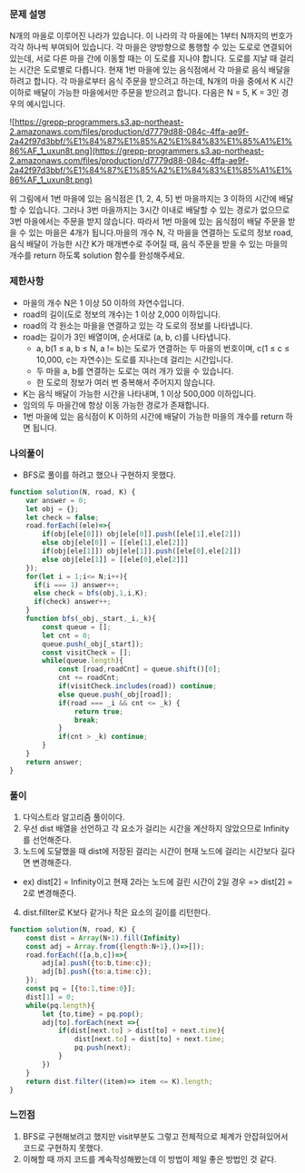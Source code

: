 ### **문제 설명**

N개의 마을로 이루어진 나라가 있습니다. 이 나라의 각 마을에는 1부터 N까지의 번호가 각각 하나씩 부여되어 있습니다. 각 마을은 양방향으로 통행할 수 있는 도로로 연결되어 있는데, 서로 다른 마을 간에 이동할 때는 이 도로를 지나야 합니다. 도로를 지날 때 걸리는 시간은 도로별로 다릅니다. 현재 1번 마을에 있는 음식점에서 각 마을로 음식 배달을 하려고 합니다. 각 마을로부터 음식 주문을 받으려고 하는데, N개의 마을 중에서 K 시간 이하로 배달이 가능한 마을에서만 주문을 받으려고 합니다. 다음은 N = 5, K = 3인 경우의 예시입니다.

![https://grepp-programmers.s3.ap-northeast-2.amazonaws.com/files/production/d7779d88-084c-4ffa-ae9f-2a42f97d3bbf/%E1%84%87%E1%85%A2%E1%84%83%E1%85%A1%E1%86%AF_1_uxun8t.png](https://grepp-programmers.s3.ap-northeast-2.amazonaws.com/files/production/d7779d88-084c-4ffa-ae9f-2a42f97d3bbf/%E1%84%87%E1%85%A2%E1%84%83%E1%85%A1%E1%86%AF_1_uxun8t.png)

위 그림에서 1번 마을에 있는 음식점은 [1, 2, 4, 5] 번 마을까지는 3 이하의 시간에 배달할 수 있습니다. 그러나 3번 마을까지는 3시간 이내로 배달할 수 있는 경로가 없으므로 3번 마을에서는 주문을 받지 않습니다. 따라서 1번 마을에 있는 음식점이 배달 주문을 받을 수 있는 마을은 4개가 됩니다.마을의 개수 N, 각 마을을 연결하는 도로의 정보 road, 음식 배달이 가능한 시간 K가 매개변수로 주어질 때, 음식 주문을 받을 수 있는 마을의 개수를 return 하도록 solution 함수를 완성해주세요.

### 제한사항

- 마을의 개수 N은 1 이상 50 이하의 자연수입니다.
- road의 길이(도로 정보의 개수)는 1 이상 2,000 이하입니다.
- road의 각 원소는 마을을 연결하고 있는 각 도로의 정보를 나타냅니다.
- road는 길이가 3인 배열이며, 순서대로 (a, b, c)를 나타냅니다.
    - a, b(1 ≤ a, b ≤ N, a != b)는 도로가 연결하는 두 마을의 번호이며, c(1 ≤ c ≤ 10,000, c는 자연수)는 도로를 지나는데 걸리는 시간입니다.
    - 두 마을 a, b를 연결하는 도로는 여러 개가 있을 수 있습니다.
    - 한 도로의 정보가 여러 번 중복해서 주어지지 않습니다.
- K는 음식 배달이 가능한 시간을 나타내며, 1 이상 500,000 이하입니다.
- 임의의 두 마을간에 항상 이동 가능한 경로가 존재합니다.
- 1번 마을에 있는 음식점이 K 이하의 시간에 배달이 가능한 마을의 개수를 return 하면 됩니다.

### 나의풀이 
- BFS로 풀이를 하려고 했으나 구현하지 못했다.
```jsx
function solution(N, road, K) {
    var answer = 0;
    let obj = {};
    let check = false;
    road.forEach((ele)=>{
        if(obj[ele[0]]) obj[ele[0]].push([ele[1],ele[2]])
        else obj[ele[0]] = [[ele[1],ele[2]]]
        if(obj[ele[1]]) obj[ele[1]].push([ele[0],ele[2]])
        else obj[ele[1]] = [[ele[0],ele[2]]]
    });
    for(let i = 1;i<= N;i++){
      if(i === 1) answer++;
      else check = bfs(obj,1,i,K);
      if(check) answer++;
    }
    function bfs(_obj,_start,_i,_k){
        const queue = [];
        let cnt = 0;
        queue.push(_obj[_start]);
        const visitCheck = [];
        while(queue.length){
            const [road,roadCnt] = queue.shift()[0];
            cnt += roadCnt;
            if(visitCheck.includes(road)) continue;
            else queue.push(_obj[road]);
            if(road === _i && cnt <= _k) {
                return true;
                break;
            }
            if(cnt > _k) continue; 
        }
    }
    return answer;
}
```

### 풀이 
1. 다익스트라 알고리즘 풀이이다.
2. 우선 dist 배열을 선언하고 각 요소가 걸리는 시간을 계산하지 않았으므로 Infinity를 선언해준다.
3. 노드에 도달했을 때 dist에 저장된 걸리는 시간이 현재 노드에 걸리는 시간보다 길다면 변경해준다.
- ex) dist[2] = Infinity이고 현재 2라는 노드에 걸린 시간이 2일 경우 => dist[2] = 2로 변경해준다.
4. dist.fillter로 K보다 같거나 작은 요소의 길이를 리턴한다.
```jsx
function solution(N, road, K) {
    const dist = Array(N+1).fill(Infinity)
    const adj = Array.from({length:N+1},()=>[]);
    road.forEach(([a,b,c])=>{
        adj[a].push({to:b,time:c});
        adj[b].push({to:a,time:c});
    }); 
    const pq = [{to:1,time:0}];
    dist[1] = 0;
    while(pq.length){
        let {to,time} = pq.pop();
        adj[to].forEach(next =>{
            if(dist[next.to] > dist[to] + next.time){
                dist[next.to] = dist[to] + next.time;
                pq.push(next);
            }
        })
    }
    return dist.filter((item)=> item <= K).length;
}
```

### 느낀점 
1. BFS로 구현해보려고 했지만 visit부분도 그렇고 전체적으로 체계가 안잡혀있어서 코드로 구현하지 못했다.
2. 이해할 때 까지 코드를 계속작성해봤는데 이 방법이 제일 좋은 방법인 것 같다. 
